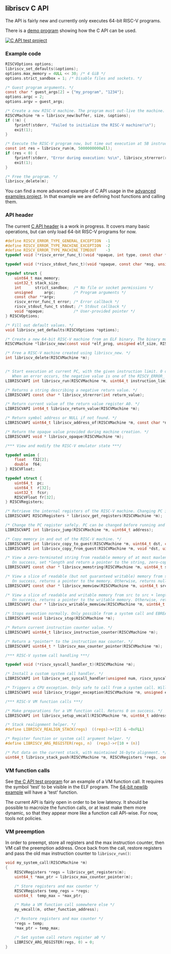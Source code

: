 ## libriscv C API

The API is fairly new and currently only executes 64-bit RISC-V programs.

There is a [demo program](/c/test/test.c) showing how the C API can be used.

[![C API test project](https://github.com/fwsGonzo/libriscv/actions/workflows/capi.yml/badge.svg)](https://github.com/fwsGonzo/libriscv/actions/workflows/capi.yml)

### Example code

```c
RISCVOptions options;
libriscv_set_defaults(&options);
options.max_memory = 4ULL << 30; /* 4 GiB */
options.strict_sandbox = 1; /* Disable files and sockets. */

/* Guest program arguments. */
const char * guest_args[2] = {"my_program", "1234"};
options.argc = 2;
options.argv = guest_args;

/* Create a new RISC-V machine. The program must out-live the machine. */
RISCVMachine *m = libriscv_new(buffer, size, &options);
if (!m) {
	fprintf(stderr, "Failed to initialize the RISC-V machine!\n");
	exit(1);
}

/* Execute the RISC-V program now, but time out execution at 5B instructions. */
const int res = libriscv_run(m, 5000000000ull);
if (res < 0) {
	fprintf(stderr, "Error during execution: %s\n", libriscv_strerror(res));
	exit(1);
}

/* Free the program. */
libriscv_delete(m);
```

You can find a more advanced example of C API usage in the [advanced examples project](../examples/advanced/src/example.c). In that example we are defining host functions and calling them.

### API header

The current [C API header](/c/libriscv.h) is a work in progress. It covers many basic operations, but can only load 64-bit RISC-V programs for now.

```c
#define RISCV_ERROR_TYPE_GENERAL_EXCEPTION  -1
#define RISCV_ERROR_TYPE_MACHINE_EXCEPTION  -2
#define RISCV_ERROR_TYPE_MACHINE_TIMEOUT    -3
typedef void (*riscv_error_func_t)(void *opaque, int type, const char *msg, long data);

typedef void (*riscv_stdout_func_t)(void *opaque, const char *msg, unsigned size);

typedef struct {
	uint64_t max_memory;
	uint32_t stack_size;
	int      strict_sandbox;  /* No file or socket permissions */
	unsigned     argc;        /* Program arguments */
	const char **argv;
	riscv_error_func_t error; /* Error callback */
	riscv_stdout_func_t stdout; /* Stdout callback */
	void *opaque;             /* User-provided pointer */
} RISCVOptions;

/* Fill out default values. */
void libriscv_set_defaults(RISCVOptions *options);

/* Create a new 64-bit RISC-V machine from an ELF binary. The binary must out-live the machine. */
RISCVMachine *libriscv_new(const void *elf_prog, unsigned elf_size, RISCVOptions *o);

/* Free a RISC-V machine created using libriscv_new. */
int libriscv_delete(RISCVMachine *m);


/* Start execution at current PC, with the given instruction limit. 0 on success.
   When an error occurs, the negative value is one of the RISCV_ERROR_ enum values. */
LIBRISCVAPI int libriscv_run(RISCVMachine *m, uint64_t instruction_limit);

/* Returns a string describing a negative return value. */
LIBRISCVAPI const char * libriscv_strerror(int return_value);

/* Return current value of the return value register A0. */
LIBRISCVAPI int64_t libriscv_return_value(RISCVMachine *m);

/* Return symbol address or NULL if not found. */
LIBRISCVAPI uint64_t libriscv_address_of(RISCVMachine *m, const char *name);

/* Return the opaque value provided during machine creation. */
LIBRISCVAPI void * libriscv_opaque(RISCVMachine *m);

/*** View and modify the RISC-V emulator state ***/

typedef union {
	float   f32[2];
	double  f64;
} RISCVFloat;

typedef struct {
	uint64_t  pc;
	uint64_t  r[32];
	uint32_t  fcsr;
	RISCVFloat fr[32];
} RISCVRegisters;

/* Retrieve the internal registers of the RISC-V machine. Changing PC is dangerous. */
LIBRISCVAPI RISCVRegisters * libriscv_get_registers(RISCVMachine *m);

/* Change the PC register safely. PC can be changed before running and during system calls. */
LIBRISCVAPI int libriscv_jump(RISCVMachine *m, uint64_t address);

/* Copy memory in and out of the RISC-V machine. */
LIBRISCVAPI int libriscv_copy_to_guest(RISCVMachine *m, uint64_t dst, const void *src, unsigned len);
LIBRISCVAPI int libriscv_copy_from_guest(RISCVMachine *m, void *dst, uint64_t src, unsigned len);

/* View a zero-terminated string from readable memory of at most maxlen length. The string is read-only.
   On success, set *length and return a pointer to the string, zero-copy. Otherwise, return null. */
LIBRISCVAPI const char * libriscv_memstring(RISCVMachine *m, uint64_t src, unsigned maxlen, unsigned *length);

/* View a slice of readable (but not guaranteed writable) memory from src to src + length.
   On success, returns a pointer to the memory. Otherwise, returns null. */
LIBRISCVAPI const char * libriscv_memview(RISCVMachine *m, uint64_t src, unsigned length);

/* View a slice of readable and writable memory from src to src + length.
   On success, returns a pointer to the writable memory. Otherwise, returns null. */
LIBRISCVAPI char * libriscv_writable_memview(RISCVMachine *m, uint64_t src, unsigned length);

/* Stops execution normally. Only possible from a system call and EBREAK. */
LIBRISCVAPI void libriscv_stop(RISCVMachine *m);

/* Return current instruction counter value. */
LIBRISCVAPI uint64_t libriscv_instruction_counter(RISCVMachine *m);

/* Return a *pointer* to the instruction max counter. */
LIBRISCVAPI uint64_t * libriscv_max_counter_pointer(RISCVMachine *m);

/*** RISC-V system call handling ***/

typedef void (*riscv_syscall_handler_t)(RISCVMachine *m);

/* Install a custom system call handler. */
LIBRISCVAPI int libriscv_set_syscall_handler(unsigned num, riscv_syscall_handler_t);

/* Triggers a CPU exception. Only safe to call from a system call. Will end execution. */
LIBRISCVAPI void libriscv_trigger_exception(RISCVMachine *m, unsigned exception, uint64_t data);

/*** RISC-V VM function calls ***/

/* Make preparations for a VM function call. Returns 0 on success. */
LIBRISCVAPI int libriscv_setup_vmcall(RISCVMachine *m, uint64_t address);

/* Stack realignment helper. */
#define LIBRISCV_REALIGN_STACK(regs)  ((regs)->r[2] & ~0xFLL)

/* Register function or system call argument helper. */
#define LIBRISCV_ARG_REGISTER(regs, n)  (regs)->r[10 + (n)]

/* Put data on the current stack, with maintained 16-byte alignment. */
uint64_t libriscv_stack_push(RISCVMachine *m, RISCVRegisters *regs, const char *data, unsigned len);

```

### VM function calls

See [the C API test program](/c/test/test.c) for an example of a VM function call. It requires the symbol 'test' to be visible in the ELF program. The [64-bit newlib example](/binaries/newlib64/src/hello_world.cpp) will have a 'test' function.

The current API is fairly open in order to be low latency. It should be possible to macroize the function calls, or at least make them more dynamic, so that they appear more like a function call API-wise. For now, tools not policies.

### VM preemption

In order to preempt, store all registers and the max instruction counter, then VM call the preemption address. Once back from the call, restore registers and pass the old max instruction counter to `libriscv_run()`:

```c
void my_system_call(RISCVMachine *m)
{
	RISCVRegisters *regs = libriscv_get_registers(m);
	uint64_t *max_ptr = libriscv_max_counter_pointer(m);

	/* Store registers and max counter */
	RISCVRegisters temp_regs = *regs;
	uint64_t  temp_max = *max_ptr;

	/* Make a VM function call somewhere else */
	my_vmcall(m, other_function_address);

	/* Restore registers and max counter */
	*regs = temp;
	*max_ptr = temp_max;

	/* Set system call return register a0 */
	LIBRISCV_ARG_REGISTER(regs, 0) = 0;
}

```
